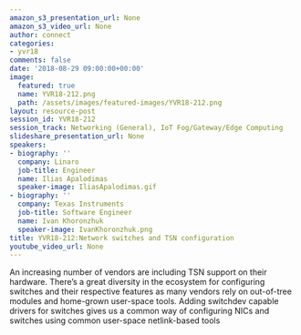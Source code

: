 ```yaml
---
amazon_s3_presentation_url: None
amazon_s3_video_url: None
author: connect
categories:
- yvr18
comments: false
date: '2018-08-29 09:00:00+00:00'
image:
  featured: true
  name: YVR18-212.png
  path: /assets/images/featured-images/YVR18-212.png
layout: resource-post
session_id: YVR18-212
session_track: Networking (General), IoT Fog/Gateway/Edge Computing
slideshare_presentation_url: None
speakers:
- biography: ''
  company: Linaro
  job-title: Engineer
  name: Ilias Apalodimas
  speaker-image: IliasApalodimas.gif
- biography: ''
  company: Texas Instruments
  job-title: Software Engineer
  name: Ivan Khoronzhuk
  speaker-image: IvanKhoronzhuk.png
title: YVR18-212:Network switches and TSN configuration
youtube_video_url: None
---
```


An increasing number of vendors are including TSN support on their hardware.
There’s a great diversity in the ecosystem for configuring switches and their respective features as many vendors rely on out-of-tree modules and home-grown user-space tools.
Adding switchdev capable drivers for switches gives us a common way of configuring NICs and switches using common user-space netlink-based tools